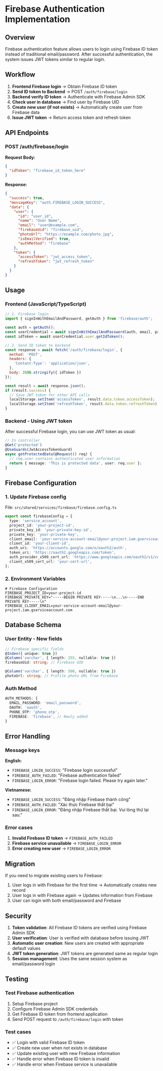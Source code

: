 # Firebase Authentication Implementation

## Overview

Firebase authentication feature allows users to login using Firebase ID token instead of traditional email/password. After successful authentication, the system issues JWT tokens similar to regular login.

## Workflow

1. **Frontend Firebase login** → Obtain Firebase ID token
2. **Send ID token to Backend** → POST `/auth/firebase/login`
3. **Backend verify ID token** → Authenticate with Firebase Admin SDK
4. **Check user in database** → Find user by Firebase UID
5. **Create new user (if not exists)** → Automatically create user from Firebase data
6. **Issue JWT token** → Return access token and refresh token

## API Endpoints

### POST /auth/firebase/login

**Request Body:**
```json
{
  "idToken": "firebase_id_token_here"
}
```

**Response:**
```json
{
  "success": true,
  "messageKey": "auth.FIREBASE_LOGIN_SUCCESS",
  "data": {
    "user": {
      "id": "user_id",
      "name": "User Name",
      "email": "user@example.com",
      "firebaseUid": "firebase_uid",
      "photoUrl": "https://example.com/photo.jpg",
      "isEmailVerified": true,
      "authMethod": "firebase"
    },
    "token": {
      "accessToken": "jwt_access_token",
      "refreshToken": "jwt_refresh_token"
    }
  }
}
```

## Usage

### Frontend (JavaScript/TypeScript)

```javascript
// 1. Firebase login
import { signInWithEmailAndPassword, getAuth } from 'firebase/auth';

const auth = getAuth();
const userCredential = await signInWithEmailAndPassword(auth, email, password);
const idToken = await userCredential.user.getIdToken();

// 2. Send ID token to backend
const response = await fetch('/auth/firebase/login', {
  method: 'POST',
  headers: {
    'Content-Type': 'application/json',
  },
  body: JSON.stringify({ idToken })
});

const result = await response.json();
if (result.success) {
  // Save JWT token for other API calls
  localStorage.setItem('accessToken', result.data.token.accessToken);
  localStorage.setItem('refreshToken', result.data.token.refreshToken);
}
```

### Backend - Using JWT token

After successful Firebase login, you can use JWT token as usual:

```typescript
// In controller
@Get('protected')
@UseGuards(JwtAccessTokenGuard)
async getProtectedData(@Request() req) {
  // req.user contains authenticated user information
  return { message: 'This is protected data', user: req.user };
}
```

## Firebase Configuration

### 1. Update Firebase config

File: `src/shared/services/firebase/firebase.config.ts`

```typescript
export const firebaseConfig = {
  type: 'service_account',
  project_id: 'your-project-id',
  private_key_id: 'your-private-key-id',
  private_key: 'your-private-key',
  client_email: 'your-service-account-email@your-project.iam.gserviceaccount.com',
  client_id: 'your-client-id',
  auth_uri: 'https://accounts.google.com/o/oauth2/auth',
  token_uri: 'https://oauth2.googleapis.com/token',
  auth_provider_x509_cert_url: 'https://www.googleapis.com/oauth2/v1/certs',
  client_x509_cert_url: 'your-cert-url',
};
```

### 2. Environment Variables

```env
# Firebase Configuration
FIREBASE_PROJECT_ID=your-project-id
FIREBASE_PRIVATE_KEY="-----BEGIN PRIVATE KEY-----\n...\n-----END PRIVATE KEY-----\n"
FIREBASE_CLIENT_EMAIL=your-service-account-email@your-project.iam.gserviceaccount.com
```

## Database Schema

### User Entity - New fields

```typescript
// Firebase specific fields
@Index({ unique: true })
@Column('varchar', { length: 255, nullable: true })
firebaseUid: string; // Firebase UID

@Column('varchar', { length: 500, nullable: true })
photoUrl: string; // Profile photo URL from Firebase
```

### Auth Method

```typescript
AUTH_METHODS: {
  EMAIL_PASSWORD: 'email_password',
  OAUTH: 'oauth',
  PHONE_OTP: 'phone_otp',
  FIREBASE: 'firebase', // Newly added
}
```

## Error Handling

### Message keys

**English:**
- `FIREBASE_LOGIN_SUCCESS`: "Firebase login successful"
- `FIREBASE_AUTH_FAILED`: "Firebase authentication failed"
- `FIREBASE_LOGIN_ERROR`: "Firebase login failed. Please try again later."

**Vietnamese:**
- `FIREBASE_LOGIN_SUCCESS`: "Đăng nhập Firebase thành công"
- `FIREBASE_AUTH_FAILED`: "Xác thực Firebase thất bại"
- `FIREBASE_LOGIN_ERROR`: "Đăng nhập Firebase thất bại. Vui lòng thử lại sau."

### Error cases

1. **Invalid Firebase ID token** → `FIREBASE_AUTH_FAILED`
2. **Firebase service unavailable** → `FIREBASE_LOGIN_ERROR`
3. **Error creating new user** → `FIREBASE_LOGIN_ERROR`

## Migration

If you need to migrate existing users to Firebase:

1. User logs in with Firebase for the first time → Automatically creates new record
2. User logs in with Firebase again → Updates information from Firebase
3. User can login with both email/password and Firebase

## Security

1. **Token validation**: All Firebase ID tokens are verified using Firebase Admin SDK
2. **User verification**: User is verified with database before issuing JWT
3. **Automatic user creation**: New users are created with appropriate default values
4. **JWT token generation**: JWT tokens are generated same as regular login
5. **Session management**: Uses the same session system as email/password login

## Testing

### Test Firebase authentication

1. Setup Firebase project
2. Configure Firebase Admin SDK credentials
3. Get Firebase ID token from frontend application
4. Send POST request to `/auth/firebase/login` with token

### Test cases

- ✅ Login with valid Firebase ID token
- ✅ Create new user when not exists in database
- ✅ Update existing user with new Firebase information
- ✅ Handle error when Firebase ID token is invalid
- ✅ Handle error when Firebase service is unavailable
